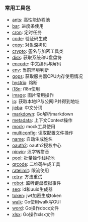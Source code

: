 ### 常用工具包

- [ants](ants): 高性能协程池
- [bar](bar): 进度条使用
- [cron](cron): 定时任务
- [code](code): 验证码生成
- [copy](copy): 对象深拷贝
- [crypto](crypto): 签名与加密工具类
- [disk](disk): 获取系统和U盘盘符
- [encode](encode): 中文编码与解码
- [env](env): 当前环境判断
- [gops](gops): 获取服务器CPU内存使用情况
- [hystrix](hystrix): 熔断
- [i18n](i18n): i18n使用
- [image](images): 图片常用操作
- [ip](ip): 获取本地IP与公网IP并得到地址
- [jieba](jieba): 中文分词
- [markdown](markdown): Go解析markdown
- [metadata](metadata): 上下文Context操作
- [mock](mock): mock工具使用
- [multiconfig](multiconfig): 读取配置文件操作
- [name](name): 自动生成姓名
- [oauth2](oauth2): oauth2授权中心
- [pinyin](pinyin): 汉字转拼音
- [pool](pool): 批量操作线程池
- [qrcode](qrcode): 二维码生成工具
- [ratelimit](ratelimit):  限流使用
- [retry](retry):  方法重试
- [robot](robot): 监听键盘模拟事件
- [seq](seq): id和uuid生成器
- [token](token): jwt加密生成token
- [walk](walk): Go使用walk写GUI
- [word](word): Go操作docx文件
- [xlsx](xlsx): Go操作xlsx文件





